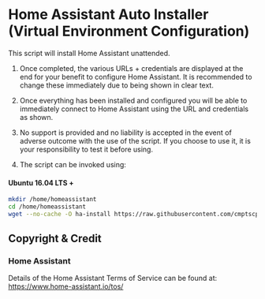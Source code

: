 # Home Assistant Auto Installer (Virtual Environment Configuration)

This script will install Home Assistant unattended.

1. Once completed, the various URLs + credentials are displayed at the end for your benefit to configure Home Assistant. It is recommended to change these immediately due to being shown in clear text.

2. Once everything has been installed and configured you will be able to immediately connect to Home Assistant using the URL and credentials as shown.

3. No support is provided and no liability is accepted in the event of adverse outcome with the use of the script. If you choose to use it, it is your responsibility to test it before using.

4. The script can be invoked using:

#### Ubuntu 16.04 LTS +
```bash
mkdir /home/homeassistant
cd /home/homeassistant
wget --no-cache -O ha-install https://raw.githubusercontent.com/cmptscpeacock/home-assistant-auto-install/master/home-assistant-auto-install.bash && chmod +x ha-install && ./ha-install
```

## Copyright & Credit

### Home Assistant

Details of the Home Assistant Terms of Service can be found at: https://www.home-assistant.io/tos/